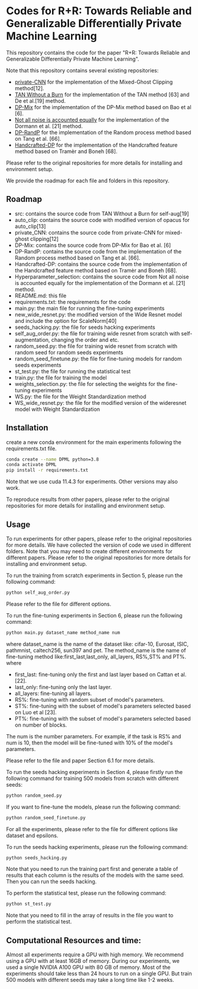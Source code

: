 # Codes for R+R: Towards Reliable and Generalizable Differentially Private Machine Learning

This repository contains the code for the paper "R+R: Towards Reliable and Generalizable Differentially Private Machine Learning".

Note that this repository contains several existing repositories:

- [private-CNN](https://github.com/JialinMao/private_CNN) for the implementation of the Mixed-Ghost Clipping method[12].
- [TAN Without a Burn](https://github.com/facebookresearch/tan) for the implementation of the TAN method [63] and De et al.[19] method.
- [DP-Mix](https://github.com/wenxuan-Bao/DP-Mix) for the implementation of the DP-Mix method based on Bao et al [6].
- [Not all noise is accounted equally](https://github.com/OsvaldFrisk/dp-not-all-noise-is-equal) for the implementation of the  Dormann et al. [21] method.
- [DP-RandP](https://github.com/inspire-group/DP-RandP) for the implementation of the Random process method based on Tang et al. [66].
- [Handcrafted-DP](https://github.com/ftramer/Handcrafted-DP) for the implementation of the Handcrafted feature method based on Tramèr and Boneh [68].

Please refer to the original repositories for more details for installing and environment setup.

We provide the roadmap for each file and folders in this repository.


## Roadmap

- src: contains the source code from TAN Without a Burn for self-aug[19]
- auto_clip: contains the source code with modified version of opacus for auto_clip[13]
- private_CNN: contains the source code from private-CNN for mixed-ghost clipping[12]
- DP-Mix: contains the source code from DP-Mix for Bao et al. [6]
- DP-RandP: contains the source code from the implementation of the Random process method based on Tang et al. [66].
- Handcrafted-DP: contains the source code from the implementation of the Handcrafted feature method based on Tramèr and Boneh [68].
- Hyperparameter_selection: contains the source code from Not all noise is accounted equally for the implementation of the  Dormann et al. [21] method.
- README.md: this file
- requirements.txt: the requirements for the code
- main.py: the main file for running the fine-tuning experiments
- new_wide_resnet.py: the modified version of the Wide Resnet model and include the option for ScaleNorm[40]
- seeds_hacking.py: the file for seeds hacking experiments
- self_aug_order.py: the file for training wide resnet from scratch with self-augmentation, changing the order and etc.
- random_seed.py: the file for training wide resnet from scratch with random seed for random seeds experiments
- random_seed_finetune.py: the file for fine-tuning models for random seeds experiments
- st_test.py: the file for running the statistical test
- train.py: the file for training the model
- weights_selection.py: the file for selecting the weights for the fine-tuning experiments
- WS.py: the file for the Weight Standardization method
- WS_wide_resnet.py: the file for the modified version of the wideresnet model with Weight Standardization


## Installation

create a new conda environment for the main experiments following the requirements.txt file.
```bash
conda create --name DPML python=3.8
conda activate DPML
pip install -r requirements.txt
```
Note that we use cuda 11.4.3 for experiments. Other versions may also work.

To reproduce results from other papers, please refer to the original repositories for more details for installing and environment setup.

## Usage

To run experiments for other papers, please refer to the original repositories for more details. We have collected the version of code we used in different folders.
Note that you may need to create different environments for different papers. Please refer to the original repositories for more details for installing and environment setup.

To run the training from scratch experiments in Section 5, please run the following command:
```bash
python self_aug_order.py 
```
Please refer to the file for different options.

To run the fine-tuning experiments in Section 6, please run the following command:
```bash
python main.py dataset_name method_name num
```
where dataset_name is the name of the dataset like: cifar-10, Eurosat, ISIC, pathmnist, caltech256, sun397 and pet.
The method_name is the name of fine-tuning method like:first_last,last_only, all_layers, RS%,ST% and PT%.
where 
- first_last: fine-tuning only the first and last layer based on Cattan et al.[22].
- last_only: fine-tuning only the last layer.
- all_layers: fine-tuning all layers.
- RS%: fine-tuning with random subset of model's parameters.
- ST%: fine-tuning with the subset of model's parameters selected based on Luo et al [23].
- PT%: fine-tuning with the subset of model's parameters selected based on number of blocks.

The num is the number parameters. For example, if the task is RS% and num is 10, then the model will be fine-tuned with 10% of the model's parameters.

Please refer to the file and paper Section 6.1 for more details.


To run the seeds hacking experiments in Section 4, please firstly run the following command for training 500 models from scratch with different seeds:
```bash
python random_seed.py 
```
If you want to fine-tune the models, please run the following command:
```bash
python random_seed_finetune.py 
```
For all the experiments, please refer to the file for different options like dataset and epsilons.

To run the seeds hacking experiments, please run the following command:
```bash
python seeds_hacking.py 
```
Note that you need to run the training part first and generate a table of results that each column is the results of the models with the same seed. Then you can run the seeds hacking.

To perform the statistical test, please run the following command:
```bash
python st_test.py 
```
Note that you need to fill in the array of results in the file you want to perform the statistical test.

## Computational Resources and time:
Almost all experiments require a GPU with high memory. We recommend using a GPU with at least 16GB of memory.
During our experiments, we used a single NVIDIA A100 GPU with 80 GB of memory.
Most of the experiments should take less than 24 hours to run on a single GPU.
But train 500 models with different seeds may take a long time like 1-2 weeks.
